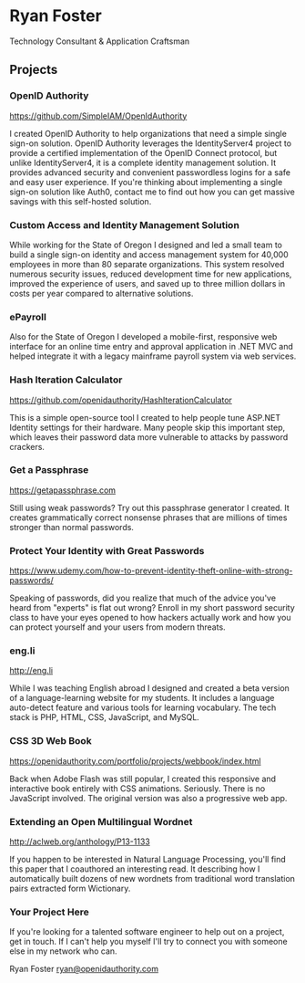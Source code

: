 # Ryan Foster
Technology Consultant & Application Craftsman

## Projects

### OpenID Authority
https://github.com/SimpleIAM/OpenIdAuthority

I created OpenID Authority to help organizations that need a simple single sign-on solution.
OpenID Authority leverages the IdentityServer4 project to provide a certified implementation of the OpenID Connect protocol,
but unlike IdentityServer4, it is a complete identity management solution. 
It provides advanced security and convenient passwordless logins for a safe and easy user experience. 
If you're thinking about implementing a single sign-on solution like Auth0, 
contact me to find out how you can get massive savings with this self-hosted solution.

### Custom Access and Identity Management Solution

While working for the State of Oregon I designed and 
led a small team to build a single sign-on identity and access
management system for 40,000 employees in more than 80
separate organizations. This system resolved numerous
security issues, reduced development time for new
applications, improved the experience of users, and saved up
to three million dollars in costs per year compared to
alternative solutions.

### ePayroll
Also for the State of Oregon I developed a mobile-first, responsive 
web interface for an online time
entry and approval application in .NET MVC and helped integrate it
with a legacy mainframe payroll system via web services.

### Hash Iteration Calculator
https://github.com/openidauthority/HashIterationCalculator

This is a simple open-source tool I created to help people tune ASP.NET Identity settings for their hardware. 
Many people skip this important step, which leaves their password data more vulnerable to attacks by password crackers.

### Get a Passphrase
https://getapassphrase.com

Still using weak passwords? Try out this passphrase generator I created. It creates
grammatically correct nonsense phrases that are millions of times
stronger than normal passwords.

### Protect Your Identity with Great Passwords
https://www.udemy.com/how-to-prevent-identity-theft-online-with-strong-passwords/

Speaking of passwords, did you realize that much of the advice you've heard from "experts" is flat out wrong?
Enroll in my short password security class to have your eyes opened to
how hackers actually work and how you can protect yourself and your users from modern threats.

### eng.li
http://eng.li

While I was teaching English abroad I designed and created a beta version of a language-learning website for my students.
It includes a language auto-detect feature and various tools for learning vocabulary.
The tech stack is PHP, HTML, CSS, JavaScript, and MySQL. 

### CSS 3D Web Book
https://openidauthority.com/portfolio/projects/webbook/index.html

Back when Adobe Flash was still popular, I created this responsive and interactive book entirely with CSS animations. 
Seriously. There is no JavaScript involved.
The original version was also a progressive web app.

### Extending an Open Multilingual Wordnet
http://aclweb.org/anthology/P13-1133

If you happen to be interested in Natural Language Processing, you'll find this paper that I coauthored an interesting read. 
It describing how I automatically built dozens of new wordnets from traditional word translation pairs extracted form Wictionary.

### Your Project Here

If you're looking for a talented software engineer to help out on a project, get in touch. 
If I can't help you myself I'll try to connect you with someone else in my network who can.

Ryan Foster
ryan@openidauthority.com
